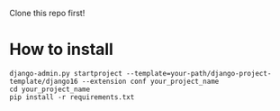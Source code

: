 Clone this repo first!

# How to install
    
    django-admin.py startproject --template=your-path/django-project-template/django16 --extension conf your_project_name
    cd your_project_name
    pip install -r requirements.txt
